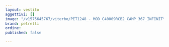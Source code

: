 ```yaml
---
layout: vestito
aggettivi: []
image: "/v1575645767/viterbo/PET1248_-_MOD_C40009RCB2_CAMP_367_INFINITY_P68_vxqbnq.jpg"
brand: petrelli
ordine: 
published: false

---
```

